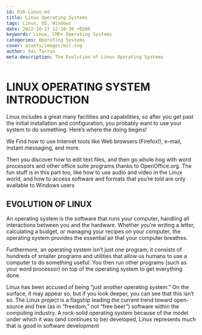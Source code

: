 ```yaml
---
id: 016-Linux.md
title: Linux Operating Systems
tags: Linux, OS, Windows
date: 2022-10-27 12:10:39 +0200
keywords: Linux, CMD< Operating Systems
categories: Operating Systems
cover: assets/images/mic.svg
author: Sai Tarrun
meta-description: The Evolution of Linux Operating Systems
---
```


# LINUX OPERATING SYSTEM INTRODUCTION 

Linux includes a great many facilities and capabilities, so after you get past
the initial installation and configuration, you probably want to use your
system to do something. Here’s where the doing begins! 

We Find how to use Internet tools like Web browsers (Firefox!),
e-mail, instant messaging, and more.

Then you discover how to edit text files,
and then go whole hog with word processors and other office suite programs
thanks to OpenOffice.org.  The fun stuff is in this part too, like how to use
audio and video in the Linux world, and how to access software and formats
that you’re told are only available to Windows users

## EVOLUTION OF LINUX
An operating system is the software that runs your computer, handling all
interactions between you and the hardware. Whether you’re writing a letter,
calculating a budget, or managing your recipes on your computer, the
operating system provides the essential air that your computer breathes.

Furthermore, an operating system isn’t just one program; it consists of 
hundreds of smaller programs and utilities that allow us humans to use a 
computer to do something useful. You then run other programs (such as your
word processor) on top of the operating system to get everything done.

Linux has been accused of being “just another operating system.” On the surface,
it may appear so, but if you look deeper, you can see that this isn’t so.
The Linux project is a flagship leading the current trend toward open-source
and free (as in “freedom,” not “free beer”) software within the computing
industry. A rock-solid operating system because of the model under which it
was (and continues to be) developed, Linux represents much that is good in
software development
